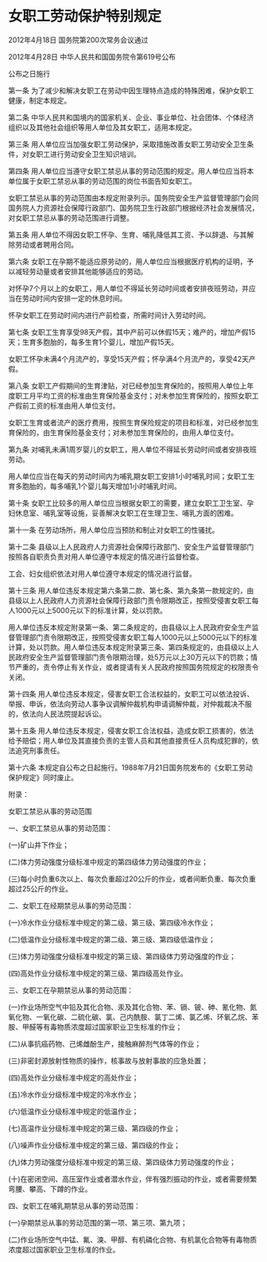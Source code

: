 # 女职工劳动保护特别规定

2012年4月18日 国务院第200次常务会议通过

2012年4月28日 中华人民共和国国务院令第619号公布

公布之日施行

<!-- INFO END -->

第一条 为了减少和解决女职工在劳动中因生理特点造成的特殊困难，保护女职工健康，制定本规定。

第二条 中华人民共和国境内的国家机关、企业、事业单位、社会团体、个体经济组织以及其他社会组织等用人单位及其女职工，适用本规定。

第三条 用人单位应当加强女职工劳动保护，采取措施改善女职工劳动安全卫生条件，对女职工进行劳动安全卫生知识培训。

第四条 用人单位应当遵守女职工禁忌从事的劳动范围的规定。用人单位应当将本单位属于女职工禁忌从事的劳动范围的岗位书面告知女职工。

女职工禁忌从事的劳动范围由本规定附录列示。国务院安全生产监督管理部门会同国务院人力资源社会保障行政部门、国务院卫生行政部门根据经济社会发展情况，对女职工禁忌从事的劳动范围进行调整。

第五条 用人单位不得因女职工怀孕、生育、哺乳降低其工资、予以辞退、与其解除劳动或者聘用合同。

第六条 女职工在孕期不能适应原劳动的，用人单位应当根据医疗机构的证明，予以减轻劳动量或者安排其他能够适应的劳动。

对怀孕7个月以上的女职工，用人单位不得延长劳动时间或者安排夜班劳动，并应当在劳动时间内安排一定的休息时间。

怀孕女职工在劳动时间内进行产前检查，所需时间计入劳动时间。

第七条 女职工生育享受98天产假，其中产前可以休假15天；难产的，增加产假15天；生育多胞胎的，每多生育1个婴儿，增加产假15天。

女职工怀孕未满4个月流产的，享受15天产假；怀孕满4个月流产的，享受42天产假。

第八条 女职工产假期间的生育津贴，对已经参加生育保险的，按照用人单位上年度职工月平均工资的标准由生育保险基金支付；对未参加生育保险的，按照女职工产假前工资的标准由用人单位支付。

女职工生育或者流产的医疗费用，按照生育保险规定的项目和标准，对已经参加生育保险的，由生育保险基金支付；对未参加生育保险的，由用人单位支付。

第九条 对哺乳未满1周岁婴儿的女职工，用人单位不得延长劳动时间或者安排夜班劳动。

用人单位应当在每天的劳动时间内为哺乳期女职工安排1小时哺乳时间；女职工生育多胞胎的，每多哺乳1个婴儿每天增加1小时哺乳时间。

第十条 女职工比较多的用人单位应当根据女职工的需要，建立女职工卫生室、孕妇休息室、哺乳室等设施，妥善解决女职工在生理卫生、哺乳方面的困难。

第十一条 在劳动场所，用人单位应当预防和制止对女职工的性骚扰。

第十二条 县级以上人民政府人力资源社会保障行政部门、安全生产监督管理部门按照各自职责负责对用人单位遵守本规定的情况进行监督检查。

工会、妇女组织依法对用人单位遵守本规定的情况进行监督。

第十三条 用人单位违反本规定第六条第二款、第七条、第九条第一款规定的，由县级以上人民政府人力资源社会保障行政部门责令限期改正，按照受侵害女职工每人1000元以上5000元以下的标准计算，处以罚款。

用人单位违反本规定附录第一条、第二条规定的，由县级以上人民政府安全生产监督管理部门责令限期改正，按照受侵害女职工每人1000元以上5000元以下的标准计算，处以罚款。用人单位违反本规定附录第三条、第四条规定的，由县级以上人民政府安全生产监督管理部门责令限期治理，处5万元以上30万元以下的罚款；情节严重的，责令停止有关作业，或者提请有关人民政府按照国务院规定的权限责令关闭。

第十四条 用人单位违反本规定，侵害女职工合法权益的，女职工可以依法投诉、举报、申诉，依法向劳动人事争议调解仲裁机构申请调解仲裁，对仲裁裁决不服的，依法向人民法院提起诉讼。

第十五条 用人单位违反本规定，侵害女职工合法权益，造成女职工损害的，依法给予赔偿；用人单位及其直接负责的主管人员和其他直接责任人员构成犯罪的，依法追究刑事责任。

第十六条 本规定自公布之日起施行。1988年7月21日国务院发布的《女职工劳动保护规定》同时废止。

附录：

女职工禁忌从事的劳动范围

一、女职工禁忌从事的劳动范围：

(一)矿山井下作业；

(二)体力劳动强度分级标准中规定的第四级体力劳动强度的作业；

(三)每小时负重6次以上、每次负重超过20公斤的作业，或者间断负重、每次负重超过25公斤的作业。

二、女职工在经期禁忌从事的劳动范围：

(一)冷水作业分级标准中规定的第二级、第三级、第四级冷水作业；

(二)低温作业分级标准中规定的第二级、第三级、第四级低温作业；

(三)体力劳动强度分级标准中规定的第三级、第四级体力劳动强度的作业；

(四)高处作业分级标准中规定的第三级、第四级高处作业。

三、女职工在孕期禁忌从事的劳动范围：

(一)作业场所空气中铅及其化合物、汞及其化合物、苯、镉、铍、砷、氰化物、氮氧化物、一氧化碳、二硫化碳、氯、己内酰胺、氯丁二烯、氯乙烯、环氧乙烷、苯胺、甲醛等有毒物质浓度超过国家职业卫生标准的作业；

(二)从事抗癌药物、己烯雌酚生产，接触麻醉剂气体等的作业；

(三)非密封源放射性物质的操作，核事故与放射事故的应急处置；

(四)高处作业分级标准中规定的高处作业；

(五)冷水作业分级标准中规定的冷水作业；

(六)低温作业分级标准中规定的低温作业；

(七)高温作业分级标准中规定的第三级、第四级的作业；

(八)噪声作业分级标准中规定的第三级、第四级的作业；

(九)体力劳动强度分级标准中规定的第三级、第四级体力劳动强度的作业；

(十)在密闭空间、高压室作业或者潜水作业，伴有强烈振动的作业，或者需要频繁弯腰、攀高、下蹲的作业。

四、女职工在哺乳期禁忌从事的劳动范围：

(一)孕期禁忌从事的劳动范围的第一项、第三项、第九项；

(二)作业场所空气中锰、氟、溴、甲醇、有机磷化合物、有机氯化合物等有毒物质浓度超过国家职业卫生标准的作业。

